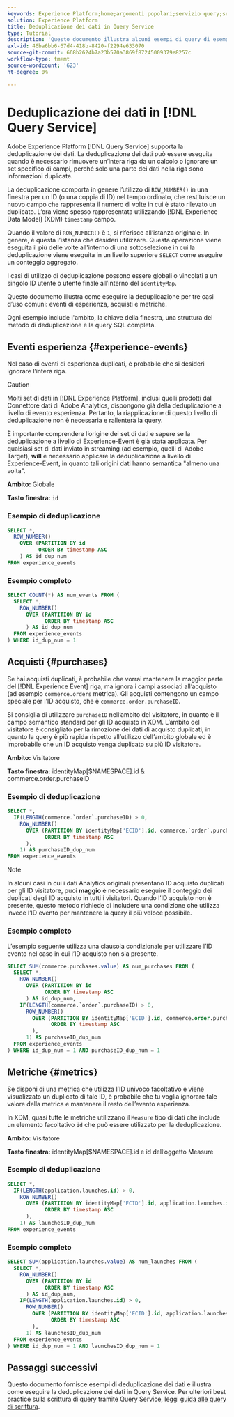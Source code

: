 ```yaml
---
keywords: Experience Platform;home;argomenti popolari;servizio query;servizio query;deduplicazione dati;deduplicazione;
solution: Experience Platform
title: Deduplicazione dei dati in Query Service
type: Tutorial
description: 'Questo documento illustra alcuni esempi di query di esempio completi e di selezione secondaria per la deduplicazione di tre casi d’uso comuni: Eventi di esperienza, acquisti e metriche.'
exl-id: 46ba6bb6-67d4-418b-8420-f2294e633070
source-git-commit: 668b2624b7a23b570a3869f87245009379e8257c
workflow-type: tm+mt
source-wordcount: '623'
ht-degree: 0%

---
```


# Deduplicazione dei dati in [!DNL Query Service]

Adobe Experience Platform [!DNL Query Service] supporta la deduplicazione dei dati. La deduplicazione dei dati può essere eseguita quando è necessario rimuovere un’intera riga da un calcolo o ignorare un set specifico di campi, perché solo una parte dei dati nella riga sono informazioni duplicate.

La deduplicazione comporta in genere l’utilizzo di `ROW_NUMBER()` in una finestra per un ID (o una coppia di ID) nel tempo ordinato, che restituisce un nuovo campo che rappresenta il numero di volte in cui è stato rilevato un duplicato. L’ora viene spesso rappresentata utilizzando [!DNL Experience Data Model] (XDM) `timestamp` campo.

Quando il valore di `ROW_NUMBER()` è `1`, si riferisce all’istanza originale. In genere, è questa l’istanza che desideri utilizzare. Questa operazione viene eseguita il più delle volte all&#39;interno di una sottoselezione in cui la deduplicazione viene eseguita in un livello superiore `SELECT` come eseguire un conteggio aggregato.

I casi di utilizzo di deduplicazione possono essere globali o vincolati a un singolo ID utente o utente finale all’interno del `identityMap`.

Questo documento illustra come eseguire la deduplicazione per tre casi d’uso comuni: eventi di esperienza, acquisti e metriche.

Ogni esempio include l&#39;ambito, la chiave della finestra, una struttura del metodo di deduplicazione e la query SQL completa.

## Eventi esperienza {#experience-events}

Nel caso di eventi di esperienza duplicati, è probabile che si desideri ignorare l’intera riga.

>[!CAUTION]
>
>Molti set di dati in [!DNL Experience Platform], inclusi quelli prodotti dal Connettore dati di Adobe Analytics, dispongono già della deduplicazione a livello di evento esperienza. Pertanto, la riapplicazione di questo livello di deduplicazione non è necessaria e rallenterà la query.
>
>È importante comprendere l’origine dei set di dati e sapere se la deduplicazione a livello di Experience-Event è già stata applicata. Per qualsiasi set di dati inviato in streaming (ad esempio, quelli di Adobe Target), **will** è necessario applicare la deduplicazione a livello di Experience-Event, in quanto tali origini dati hanno semantica &quot;almeno una volta&quot;.

**Ambito:** Globale

**Tasto finestra:** `id`

### Esempio di deduplicazione

```sql
SELECT *,
  ROW_NUMBER()
    OVER (PARTITION BY id
          ORDER BY timestamp ASC
    ) AS id_dup_num
FROM experience_events
```

### Esempio completo

```sql
SELECT COUNT(*) AS num_events FROM (
  SELECT *,
    ROW_NUMBER()
      OVER (PARTITION BY id
            ORDER BY timestamp ASC
      ) AS id_dup_num
  FROM experience_events
) WHERE id_dup_num = 1
```

## Acquisti {#purchases}

Se hai acquisti duplicati, è probabile che vorrai mantenere la maggior parte del [!DNL Experience Event] riga, ma ignora i campi associati all’acquisto (ad esempio `commerce.orders` metrica). Gli acquisti contengono un campo speciale per l’ID acquisto, che è `commerce.order.purchaseID`.

Si consiglia di utilizzare `purchaseID` nell’ambito del visitatore, in quanto è il campo semantico standard per gli ID acquisto in XDM. L’ambito del visitatore è consigliato per la rimozione dei dati di acquisto duplicati, in quanto la query è più rapida rispetto all’utilizzo dell’ambito globale ed è improbabile che un ID acquisto venga duplicato su più ID visitatore.

**Ambito:** Visitatore

**Tasto finestra:** identityMap[$NAMESPACE].id &amp; commerce.order.purchaseID

### Esempio di deduplicazione

```sql
SELECT *,
  IF(LENGTH(commerce.`order`.purchaseID) > 0,
    ROW_NUMBER()
      OVER (PARTITION BY identityMap['ECID'].id, commerce.`order`.purchaseID
            ORDER BY timestamp ASC
      ),
    1) AS purchaseID_dup_num
FROM experience_events
```

>[!NOTE]
>
>In alcuni casi in cui i dati Analytics originali presentano ID acquisto duplicati per gli ID visitatore, puoi **maggio** è necessario eseguire il conteggio dei duplicati degli ID acquisto in tutti i visitatori. Quando l’ID acquisto non è presente, questo metodo richiede di includere una condizione che utilizza invece l’ID evento per mantenere la query il più veloce possibile.

### Esempio completo

L’esempio seguente utilizza una clausola condizionale per utilizzare l’ID evento nel caso in cui l’ID acquisto non sia presente.

```sql
SELECT SUM(commerce.purchases.value) AS num_purchases FROM (
  SELECT *,
    ROW_NUMBER()
      OVER (PARTITION BY id
            ORDER BY timestamp ASC
      ) AS id_dup_num,
    IF(LENGTH(commerce.`order`.purchaseID) > 0,
      ROW_NUMBER()
        OVER (PARTITION BY identityMap['ECID'].id, commerce.order.purchaseID
              ORDER BY timestamp ASC
        ),
      1) AS purchaseID_dup_num
  FROM experience_events
) WHERE id_dup_num = 1 AND purchaseID_dup_num = 1
```

## Metriche {#metrics}

Se disponi di una metrica che utilizza l’ID univoco facoltativo e viene visualizzato un duplicato di tale ID, è probabile che tu voglia ignorare tale valore della metrica e mantenere il resto dell’evento esperienza.

In XDM, quasi tutte le metriche utilizzano il `Measure` tipo di dati che include un elemento facoltativo `id` che può essere utilizzato per la deduplicazione.

**Ambito:** Visitatore

**Tasto finestra:** identityMap[$NAMESPACE].id e id dell’oggetto Measure

### Esempio di deduplicazione

```sql
SELECT *,
  IF(LENGTH(application.launches.id) > 0,
    ROW_NUMBER()
      OVER (PARTITION BY identityMap['ECID'].id, application.launches.id
            ORDER BY timestamp ASC
      ),
    1) AS launchesID_dup_num
FROM experience_events
```

### Esempio completo

```sql
SELECT SUM(application.launches.value) AS num_launches FROM (
  SELECT *,
    ROW_NUMBER()
      OVER (PARTITION BY id
            ORDER BY timestamp ASC
      ) AS id_dup_num,
    IF(LENGTH(application.launches.id) > 0,
      ROW_NUMBER()
        OVER (PARTITION BY identityMap['ECID'].id, application.launches.id
              ORDER BY timestamp ASC
        ),
      1) AS launchesID_dup_num
  FROM experience_events
) WHERE id_dup_num = 1 AND launchesID_dup_num = 1
```

## Passaggi successivi

Questo documento fornisce esempi di deduplicazione dei dati e illustra come eseguire la deduplicazione dei dati in Query Service. Per ulteriori best practice sulla scrittura di query tramite Query Service, leggi [guida alle query di scrittura](../best-practices/writing-queries.md).
